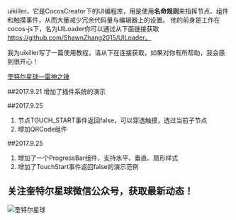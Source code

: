 uikiller，它是CocosCreator下的UI编程库，用是使用**名命规则**来指挥节点、组件和触摸事件，从而大量减少冗余代码量与编辑器上的设置。
他的前身是工作在cocos-js下，名为UILoader你可以通过从下面链接获取
https://github.com/ShawnZhang2015/UILoader。

我为uikiller写了一篇使用教程，请从下在连接获取，如果对你有所帮助，我会感到很开心！


[奎特尔星球—雷神之锤](http://www.jianshu.com/p/174cc2160a7d)

##2017.9.21
增加了插件系统的演示

##2017.9.25
1. 节点TOUCH_START事件返回false，可以穿透触摸，透过当前子节点
2. 增加QRCode组件

##2017.9.25
1. 增加了一个ProgressBar组件，支持水平、垂直、扇形样式
2. 增加了TouchStart事件返回false的演示范例

## 关注**奎特尔星球**微信公众号，获取最新动态！

![奎特尔星球](https://github.com/ShawnZhang2015/uikiller/raw/master/WeChat-Official-Accounts.jpg)
